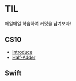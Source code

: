 # TIL
매일매일 학습하여 커밋을 남겨보자!

## CS10
- [Introduce](https://github.com/JasonLee0223/TIL/blob/main/CS10/Introduce%20CS10.md)
- [Half-Adder](https://github.com/JasonLee0223/TIL/blob/main/CS10/Half-Adder.md)

## Swift